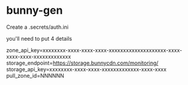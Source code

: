 # bunny-gen



Create a .secrets/auth.ini

you'll need to put 4 details


zone_api_key=xxxxxxxx-xxxx-xxxx-xxxx-xxxxxxxxxxxxxxxxxxxx-xxxx-xxxx-xxxx-xxxxxxxxxxxxx
storage_endpoint=https://storage.bunnycdn.com/monitoring/
storage_api_key=xxxxxxxx-xxxx-xxxx-xxxxxxxxxxxxx-xxxx-xxxx
pull_zone_id=NNNNNN
